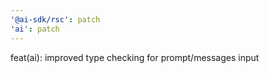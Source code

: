 ```yaml
---
'@ai-sdk/rsc': patch
'ai': patch
---
```


feat(ai): improved type checking for prompt/messages input
